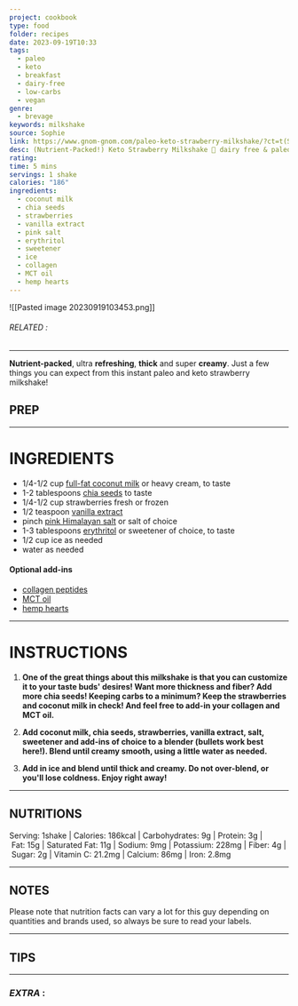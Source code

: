 ```yaml
---
project: cookbook
type: food
folder: recipes
date: 2023-09-19T10:33
tags:
  - paleo
  - keto
  - breakfast
  - dairy-free
  - low-carbs
  - vegan
genre:
  - brevage
keywords: milkshake
source: Sophie
link: https://www.gnom-gnom.com/paleo-keto-strawberry-milkshake/?ct=t(StrawberryShake_09_07_2018
desc: (Nutrient-Packed!) Keto Strawberry Milkshake 🍓 dairy free & paleo
rating: 
time: 5 mins
servings: 1 shake
calories: "186"
ingredients:
  - coconut milk
  - chia seeds
  - strawberries
  - vanilla extract
  - pink salt
  - erythritol
  - sweetener
  - ice
  - collagen
  - MCT oil
  - hemp hearts
---
```


![[Pasted image 20230919103453.png]]
###### *RELATED* : 
---
**Nutrient-packed**, ultra **refreshing**, **thick** and super **creamy**. Just a few things you can expect from this instant paleo and keto strawberry milkshake!

## PREP



---
# INGREDIENTS

- 1/4-1/2 cup [full-fat coconut milk](https://amzn.to/2IG1URJ) or heavy cream, to taste
- 1-2 tablespoons [chia seeds](https://amzn.to/2JkYgNE) to taste
- 1/4-1/2 cup strawberries fresh or frozen
- 1/2 teaspoon [vanilla extract](http://amzn.to/2gVTsV4)
- pinch [pink Himalayan salt](https://amzn.to/2Hc0jmy) or salt of choice
- 1-3 tablespoons [erythritol](https://amzn.to/2GA01UL) or sweetener of choice, to taste
- 1/2 cup ice as needed
- water as needed

#### Optional add-ins

- [collagen peptides](https://amzn.to/2zo0pas)
- [MCT oil](https://amzn.to/2HdHAaq)
- [hemp hearts](https://amzn.to/2H1tCdV)

---
# INSTRUCTIONS

1. **One of the great things about this milkshake is that you can customize it to your taste buds' desires! Want more thickness and fiber? Add more chia seeds! Keeping carbs to a minimum? Keep the strawberries and coconut milk in check! And feel free to add-in your collagen and MCT oil.**
      
2. **Add coconut milk, chia seeds, strawberries, vanilla extract, salt, sweetener and add-ins of choice to a blender (bullets work best here!). Blend until creamy smooth, using a little water as needed.**  
    
3. **Add in ice and blend until thick and creamy. Do not over-blend, or you'll lose coldness. Enjoy right away!**

---
## NUTRITIONS

Serving: 1shake | Calories: 186kcal | Carbohydrates: 9g | Protein: 3g | Fat: 15g | Saturated Fat: 11g | Sodium: 9mg | Potassium: 228mg | Fiber: 4g | Sugar: 2g | Vitamin C: 21.2mg | Calcium: 86mg | Iron: 2.8mg

---
## NOTES

Please note that nutrition facts can vary a lot for this guy depending on quantities and brands used, so always be sure to read your labels.

---
## TIPS



---
### *EXTRA* :



